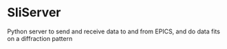 # SliServer
Python server to send and receive data to and from EPICS, and do data fits on a diffraction pattern


